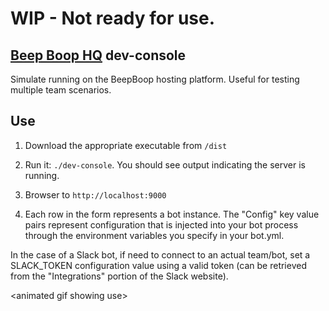 # WIP - Not ready for use.

## [Beep Boop HQ](http://beepboophq.com) dev-console
Simulate running on the BeepBoop hosting platform. Useful for testing multiple team scenarios.

## Use

1. Download the appropriate executable from `/dist`

2. Run it: `./dev-console`. You should see output indicating the server is running.

3. Browser to `http://localhost:9000`

4. Each row in the form represents a bot instance. The "Config" key value pairs represent configuration that is injected into your bot process through the environment variables you specify in your bot.yml.

  In the case of a Slack bot, if need to connect to an actual team/bot, set a SLACK_TOKEN configuration value using a valid token (can be retrieved from the "Integrations" portion of the Slack website).

&lt;animated gif showing use&gt;
